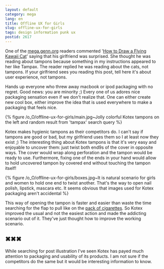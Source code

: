 ```yaml
---
layout: default
category: mega
lang: en
title: Offline UX for Girls
slug: offline-ux-for-girls
tags: design information punk ux 
postid: 2617
---
```

One of the  <a href="/mega/">mega.genn.org</a> readers commented '<a href="/mega/ru//2009/how-to-draw-a-flying-kawaii-cat/">How to Draw a Flying Kawaii Cat</a>' saying that his girlfriend was surprised. She thought he was reading about tampons because something in my instructions appeared to her like Tampax. The reader replied he was reading about the cats, not tampons. If your girlfriend sees you reading this post, tell here it's about user experience, not tampons.

Hands up everyone who threw away macbook or ipod packaging with no regret. Good news: you are minority ;) Every one of us adores nice packaging sensation even if we don't realize that. One can either create new cool box, either improve the idea that is used everywhere to make a packaging that feels nice.<!--more-->



{% figure /o_O/offline-ux-for-girls/main.jpg~Jolly colorful Kotex tampons on the left and random result from 'tampax' search query %}



Kotex makes hygienic tampons as their competitors do. I can't say if tampons are good or bad, but my girlfriend uses them so I at least now they exist ;) The interesting thing about Kotex tampons is that it's very easy and enjoyable to uncover them: just twist both end9s of the cover in opposite ways. The cover would wrap along perforation and the tampon would be ready to use. Furthermore, fixing one of the ends in your hand would allow to hold uncovered tampon by covered end without touching the tampon itself!



{% figure /o_O/offline-ux-for-girls/boxes.jpg~It is natural scenario for girls and women to hold one end to twist another. That's the way to open nail polish, lipstick, mascara etc. It seems obvious that images used for Kotex packaging aren't accidental %}



This way of opening the tampon is faster and easier than waste the time searching for the flap to pull like on the <a href="/mega/2008/lucky-site/">pack of cigarettes</a>. So Kotex improved the usual and not the easiest action and made the addicting scenario out of it. They've just thought how to improve the working scenario.


## ✖✖✖

While searching for post illustration I've seen Kotex has payed much attention to packaging and usability of its products. I am not sure if the competitors do the same but it would be interesting information to know.